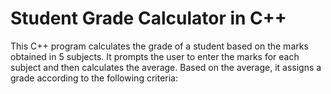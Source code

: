 # Student Grade Calculator in C++

This C++ program calculates the grade of a student based on the marks obtained in 5 subjects. It prompts the user to enter the marks for each subject and then calculates the average. Based on the average, it assigns a grade according to the following criteria:
<br></br>
